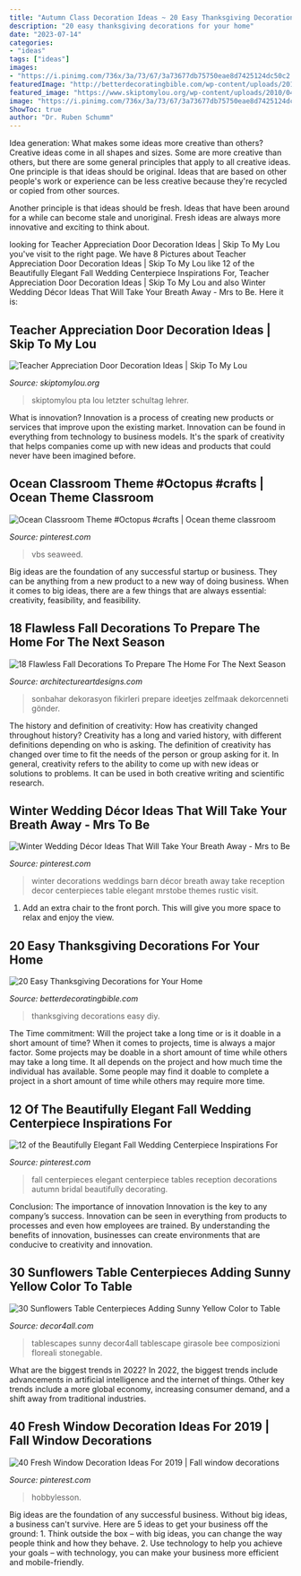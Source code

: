 ```yaml
---
title: "Autumn Class Decoration Ideas ~ 20 Easy Thanksgiving Decorations For Your Home"
description: "20 easy thanksgiving decorations for your home"
date: "2023-07-14"
categories:
- "ideas"
tags: ["ideas"]
images:
- "https://i.pinimg.com/736x/3a/73/67/3a73677db75750eae8d7425124dc50c2.jpg"
featuredImage: "http://betterdecoratingbible.com/wp-content/uploads/2013/11/3-8327746258f82d950d14cff26084dcfe.jpg"
featured_image: "https://www.skiptomylou.org/wp-content/uploads/2010/04/TeacherDoor-superstar-1.jpg"
image: "https://i.pinimg.com/736x/3a/73/67/3a73677db75750eae8d7425124dc50c2.jpg"
ShowToc: true
author: "Dr. Ruben Schumm"
---
```



Idea generation: What makes some ideas more creative than others?
Creative ideas come in all shapes and sizes. Some are more creative than others, but there are some general principles that apply to all creative ideas.
One principle is that ideas should be original. Ideas that are based on other people's work or experience can be less creative because they're recycled or copied from other sources.

Another principle is that ideas should be fresh. Ideas that have been around for a while can become stale and unoriginal. Fresh ideas are always more innovative and exciting to think about.

	

		
looking for Teacher Appreciation Door Decoration Ideas | Skip To My Lou you've visit to the right page. We have 8 Pictures about Teacher Appreciation Door Decoration Ideas | Skip To My Lou like 12 of the Beautifully Elegant Fall Wedding Centerpiece Inspirations For, Teacher Appreciation Door Decoration Ideas | Skip To My Lou and also Winter Wedding Décor Ideas That Will Take Your Breath Away - Mrs to Be. Here it is:
		
    
## Teacher Appreciation Door Decoration Ideas | Skip To My Lou

<img loading=lazy src="https://www.skiptomylou.org/wp-content/uploads/2010/04/TeacherDoor-superstar-1.jpg" onerror="this.onerror=null;this.src='https://tse1.mm.bing.net/th?id=OIP.cYkg-tU2Kjc2ahS02dihHwAAAA&amp;pid=15.1';" alt="Teacher Appreciation Door Decoration Ideas | Skip To My Lou">

_Source: skiptomylou.org_

>skiptomylou pta lou letzter schultag lehrer. 

	

What is innovation?
Innovation is a process of creating new products or services that improve upon the existing market. Innovation can be found in everything from technology to business models. It's the spark of creativity that helps companies come up with new ideas and products that could never have been imagined before.

    
## Ocean Classroom Theme #Octopus #crafts | Ocean Theme Classroom

<img loading=lazy src="https://i.pinimg.com/736x/87/fd/51/87fd518653f450e3ea1f8d70f5fded8d.jpg" onerror="this.onerror=null;this.src='https://tse1.mm.bing.net/th?id=OIP.o_5KBgSLRGnOM-FC8RGYGgHaJ3&amp;pid=15.1';" alt="Ocean Classroom Theme #Octopus #crafts | Ocean theme classroom">

_Source: pinterest.com_

>vbs seaweed. 

	

Big ideas are the foundation of any successful startup or business. They can be anything from a new product to a new way of doing business. When it comes to big ideas, there are a few things that are always essential: creativity, feasibility, and feasibility.

    
## 18 Flawless Fall Decorations To Prepare The Home For The Next Season

<img loading=lazy src="https://www.architectureartdesigns.com/wp-content/uploads/2017/08/15-22-1024x627.jpg" onerror="this.onerror=null;this.src='https://tse4.mm.bing.net/th?id=OIP.cXjarLkjaujTyRNJxpJgpQHaEi&amp;pid=15.1';" alt="18 Flawless Fall Decorations To Prepare The Home For The Next Season">

_Source: architectureartdesigns.com_

>sonbahar dekorasyon fikirleri prepare ideetjes zelfmaak dekorcenneti gönder. 

	

The history and definition of creativity: How has creativity changed throughout history?
Creativity has a long and varied history, with different definitions depending on who is asking. The definition of creativity has changed over time to fit the needs of the person or group asking for it. In general, creativity refers to the ability to come up with new ideas or solutions to problems. It can be used in both creative writing and scientific research.

    
## Winter Wedding Décor Ideas That Will Take Your Breath Away - Mrs To Be

<img loading=lazy src="https://i.pinimg.com/736x/b6/bd/b9/b6bdb96f742e7901b27ec21026840fd4.jpg" onerror="this.onerror=null;this.src='https://tse3.mm.bing.net/th?id=OIP.j9OVX24JibZ7igsJ-V2vCwHaPw&amp;pid=15.1';" alt="Winter Wedding Décor Ideas That Will Take Your Breath Away - Mrs to Be">

_Source: pinterest.com_

>winter decorations weddings barn décor breath away take reception decor centerpieces table elegant mrstobe themes rustic visit. 

	

1. Add an extra chair to the front porch. This will give you more space to relax and enjoy the view. 

    
## 20 Easy Thanksgiving Decorations For Your Home

<img loading=lazy src="http://betterdecoratingbible.com/wp-content/uploads/2013/11/3-8327746258f82d950d14cff26084dcfe.jpg" onerror="this.onerror=null;this.src='https://tse4.mm.bing.net/th?id=OIP.kkoLDmIIClcctapgTcIPrQHaJ4&amp;pid=15.1';" alt="20 Easy Thanksgiving Decorations for Your Home">

_Source: betterdecoratingbible.com_

>thanksgiving decorations easy diy. 

	

The Time commitment: Will the project take a long time or is it doable in a short amount of time?
When it comes to projects, time is always a major factor. Some projects may be doable in a short amount of time while others may take a long time. It all depends on the project and how much time the individual has available. Some people may find it doable to complete a project in a short amount of time while others may require more time.

    
## 12 Of The Beautifully Elegant Fall Wedding Centerpiece Inspirations For

<img loading=lazy src="https://i.pinimg.com/736x/3a/73/67/3a73677db75750eae8d7425124dc50c2.jpg" onerror="this.onerror=null;this.src='https://tse4.mm.bing.net/th?id=OIP.wIY-f5EDiMGllsUherv51wHaLF&amp;pid=15.1';" alt="12 of the Beautifully Elegant Fall Wedding Centerpiece Inspirations For">

_Source: pinterest.com_

>fall centerpieces elegant centerpiece tables reception decorations autumn bridal beautifully decorating. 

	

Conclusion: The importance of innovation
Innovation is the key to any company’s success. Innovation can be seen in everything from products to processes and even how employees are trained. By understanding the benefits of innovation, businesses can create environments that are conducive to creativity and innovation.

    
## 30 Sunflowers Table Centerpieces Adding Sunny Yellow Color To Table

<img loading=lazy src="https://decor4all.com/wp-content/uploads/2015/07/sunflowers-table-centerpieces-decoration-ideas-14.jpg" onerror="this.onerror=null;this.src='https://tse3.mm.bing.net/th?id=OIP.CRwYCQHH39Zhd3iZ05Q59wAAAA&amp;pid=15.1';" alt="30 Sunflowers Table Centerpieces Adding Sunny Yellow Color to Table">

_Source: decor4all.com_

>tablescapes sunny decor4all tablescape girasole bee composizioni floreali stonegable. 

	

What are the biggest trends in 2022?
In 2022, the biggest trends include advancements in artificial intelligence and the internet of things. Other key trends include a more global economy, increasing consumer demand, and a shift away from traditional industries.

    
## 40 Fresh Window Decoration Ideas For 2019 | Fall Window Decorations

<img loading=lazy src="https://i.pinimg.com/736x/0b/e5/38/0be538f9e9ac5e99037ffed9df6022f7.jpg" onerror="this.onerror=null;this.src='https://tse2.mm.bing.net/th?id=OIP.64x8mCkjuRg57Cmd0Rp2qwHaLH&amp;pid=15.1';" alt="40 Fresh Window Decoration Ideas For 2019 | Fall window decorations">

_Source: pinterest.com_

>hobbylesson. 

	

Big ideas are the foundation of any successful business. Without big ideas, a business can't survive. Here are 5 ideas to get your business off the ground: 1. Think outside the box – with big ideas, you can change the way people think and how they behave. 2. Use technology to help you achieve your goals – with technology, you can make your business more efficient and mobile-friendly. 
